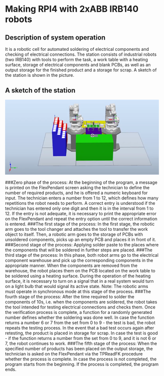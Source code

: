 # Making RPI4 with 2xABB IRB140 robots
## Description of system operation
It is a robotic cell for automated soldering of electrical components and checking of electrical connections. The station consists of industrial
robots (two IRB140) with tools to perform the task, a work table with a heating surface, storage of electrical components and blank PCBs, as well
as an output storage for the finished product and a storage for scrap. A sketch of the station is shown in the picture.

## A sketch of the station
<img src="./assets/1.png" alt="drawing" width="800"/>

###Zero phase of the process:
At the beginning of the program, a message is printed on the FlexPendant screen asking the technician to define the number of required products, and he is offered a numeric keyboard for input. The technician enters a number from 1 to 12, which defines how many repetitions the robot needs to perform. A correct entry is understood if the technician has entered only one digit and then it is in the interval from 1 to 12. If the entry is not adequate, it is necessary to print the appropriate error on the FlexPendant and repeat the entry option until the correct information is entered.
###The first stage of the process:
In the first stage, the robotic arm goes to the tool changer and attaches the tool to transfer the work object to itself. Then, a robotic arm goes to the storage of PCBs with unsoldered components, picks up an empty PCB and places it in front of it.
###Second stage of the process:
Applying solder paste to the places where the components that will be soldered in further steps are placed.
###The third stage of the process:
In this phase, both robot arms go to the electrical component warehouse and pick up the corresponding components in the appropriate manner. When the components are removed from the warehouse, the robot places them on the PCB located on the work table to be soldered using a heating surface. During the operation of the heating surface, it is necessary to turn on a signal that in a real system would turn on a light bulb that would signal its active state.
Note: The robotic arms must operate in synchronous mode at this stage of the process.
###The fourth stage of the process:
After the time required to solder the components of 10s, i.e. when the components are soldered, the robot takes the tool intended for testing electrical connections and checks them.
Once the verification process is complete, a function for a randomly generated number defines whether the soldering was done well. In case the function returns a number 6 or 7 from the set from 0 to 9 - the test is bad, the robot repeats the testing process. In the event that a bad test occurs again after retesting, the product is placed in storage for scrap. In case the test is good - if the function returns a number from the set from 0 to 9, and it is not 6 or 7, the robot continues to work.
###The fifth stage of the process:
When the specified number of products has been placed on the output storage, the technician is asked on the FlexPendant via the TPReadFK procedure whether the process is complete. In case the process is not completed, the program starts from the beginning. If the process is completed, the program ends.
